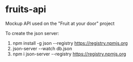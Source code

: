 # fruits-api

Mockup API used on the "Fruit at your door" project

To create the json server:

1. npm install -g json --registry https://registry.npmjs.org
2. json-server --watch db.json
3. npm i json-server --registry https://registry.npmjs.org


